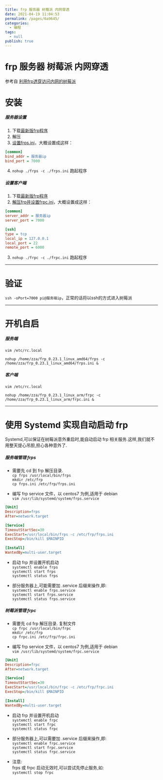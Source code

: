 ```yaml
---
title: frp 服务器 树莓派 内网穿透
date: 2021-04-19 11:04:53
permalink: /pages/6a9645/
categories: 
  - 编程
tags: 
  - null
publish: true
---
```

# frp 服务器 树莓派 内网穿透  

参考自 [利用frp透穿访问内网的树莓派](https://www.jianshu.com/p/c842004bf4bc)    
# 安装    
##### 服务器设置    
    
1.  下载[最新版frp程序](https://github.com/fatedier/frp/releases)    
2.  解压    
3.  [设置frps.ini](https://github.com/fatedier/frp/blob/master/README_zh.md)，大概设置成这样：    
``` ini    
[common]    
bind_addr = 服务器ip    
bind_port = 7000    
```    
4.  `nohup ./frps -c ./frps.ini` 跑起程序    
    
##### 设置客户端    
    
1.  下载[最新版frp程序](https://github.com/fatedier/frp/releases)    
2.  [解压frp并设置frpc.ini](https://github.com/fatedier/frp/blob/master/README_zh.md)，大概设置成这样：    
    
``` ini    
[common]    
server_addr = 服务器ip    
server_port = 7000    
    
[ssh]    
type = tcp    
local_ip = 127.0.0.1    
local_port = 22    
remote_port = 6000    
```    
3. `nohup ./frpc -c ./frpc.ini` 跑起程序    
---    
# 验证    
    
`ssh -oPort=7000 pi@服务端ip`，正常的话将以ssh的方式进入树莓派    
    
---    
    
# 开机自启    
##### 服务端    
`vim /etc/rc.local`    
```    
nohup /home/zza/frp_0.23.1_linux_amd64/frps -c /home/zza/frp_0.23.1_linux_amd64/frps.ini &    
```    
    
    
##### 客户端    
`vim /etc/rc.local`    
```    
nohup /home/zza/frp_0.23.1_linux_arm/frpc -c  /home/zza/frp_0.23.1_linux_arm/frpc.ini &    
```    
---    
    
# 使用 Systemd 实现自动启动 frp    
Systemd,可以保证在树莓派意外重启时,能自动启动 frp 相关服务.这样,我们就不用整天提心吊胆,担心各种意外了.    
    
##### 服务端管理 frps    
* 需要先 cd 到 frp 解压目录.    
`cp frps /usr/local/bin/frps`    
`mkdir /etc/frp`    
`cp frps.ini /etc/frp/frps.ini`    
    
* 编写 frp service 文件，以 centos7 为例,适用于 debian    
`vim /usr/lib/systemd/system/frps.service`    
``` ini    
[Unit]    
Description=frps    
After=network.target    
    
[Service]    
TimeoutStartSec=30    
ExecStart=/usr/local/bin/frps -c /etc/frp/frps.ini    
ExecStop=/bin/kill $MAINPID    
    
[Install]    
WantedBy=multi-user.target    
```     
* 启动 frp 并设置开机启动    
`systemctl enable frps`    
`systemctl start frps`    
`systemctl status frps`    
    
* 部分服务器上,可能需要加 .service 后缀来操作,即:    
`systemctl enable frps.service`    
`systemctl start frps.service`    
`systemctl status frps.service`    
    
##### 树莓派管理 frpc    
* 需要先 cd frp 解压目录. 复制文件    
`cp frpc /usr/local/bin/frpc`    
`mkdir /etc/frp`    
`cp frpc.ini /etc/frp/frpc.ini`    
    
* 编写 frp service 文件，以 centos7 为例,适用于 debian    
`vim /usr/lib/systemd/system/frpc.service`    
``` ini    
[Unit]    
Description=frpc    
After=network.target    
    
[Service]    
TimeoutStartSec=30    
ExecStart=/usr/local/bin/frpc -c /etc/frp/frpc.ini    
ExecStop=/bin/kill $MAINPID    
    
[Install]    
WantedBy=multi-user.target    
```    
* 启动 frp 并设置开机启动    
`systemctl enable frpc`    
`systemctl start frpc`    
`systemctl status frpc`    
    
*  部分服务器上,可以需要加 .service 后缀来操作,即:    
`systemctl enable frpc.service`    
`systemctl start frpc.service`    
`systemctl status frpc.service`    
    
* 注意:    
frps 或 frpc 启动无效时,可以尝试先停止服务,如:    
`systemctl stop frpc`    
